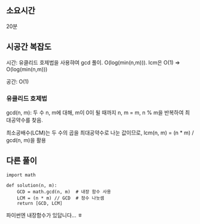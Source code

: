 ## 소요시간

20분

## 시공간 복잡도

시간: 유클리드 호제법을 사용햐여 gcd 풀이. O(log(min(n,m))). lcm은 O(1) => O(log(min(n,m)))

공간: O(1)

### 유클리드 호제법

gcd(n, m): 두 수 n, m에 대해, m이 0이 될 때까지 n, m = m, n % m을 반복하여 최대공약수를 찾음.

최소공배수(LCM)는 두 수의 곱을 최대공약수로 나눈 값이므로, lcm(n, m) = (n \* m) / gcd(n, m)을 활용

## 다른 풀이

```
import math

def solution(n, m):
    GCD = math.gcd(n, m)  # 내장 함수 사용
    LCM = (n * m) // GCD  # 정수 나눗셈
    return [GCD, LCM]

```

파이썬엔 내장함수가 있답니다... ㅎ
